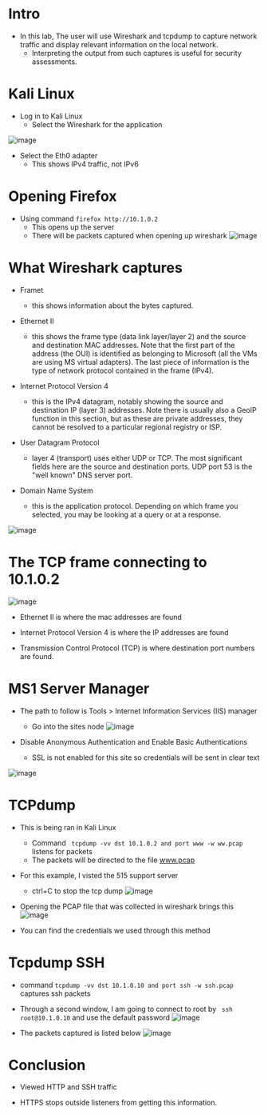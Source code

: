 # Intro
- In this lab, The user will use Wireshark and tcpdump to capture network traffic and display relevant information on the local network. 
	- Interpreting the output from such captures is useful for security assessments.

# Kali Linux
- Log in to Kali Linux
  - Select the Wireshark for the application

![image](https://user-images.githubusercontent.com/81980702/122490323-5d7ea100-cfa7-11eb-82b2-e9d2ffa01036.png)

- Select the Eth0 adapter
  - This shows IPv4 traffic, not IPv6

# Opening Firefox
- Using command ``firefox http://10.1.0.2`` 
	- This opens up the server
  - There will be packets captured when opening up wireshark
![image](https://user-images.githubusercontent.com/81980702/122490641-15ac4980-cfa8-11eb-80e2-2693bbc00834.png)

# What Wireshark captures 
- Framet
  - this shows information about the bytes captured.

- Ethernet II
  - this shows the frame type (data link layer/layer 2) and the source and destination MAC addresses. Note that the first part of the address (the OUI) is identified as belonging to Microsoft (all the VMs are using MS virtual adapters). The last piece of information is the type of network protocol contained in the frame (IPv4).

- Internet Protocol Version 4
  - this is the IPv4 datagram, notably showing the source and destination IP (layer 3) addresses. Note there is usually also a GeoIP function in this section, but as these are private addresses, they cannot be resolved to a particular regional registry or ISP.

- User Datagram Protocol
  - layer 4 (transport) uses either UDP or TCP. The most significant fields here are the source and destination ports. UDP port 53 is the "well known" DNS server port.

- Domain Name System
  - this is the application protocol. Depending on which frame you selected, you may be looking at a query or at a response.
  
![image](https://user-images.githubusercontent.com/81980702/122508878-5320cf00-cfc8-11eb-9cb9-734b2997d15d.png)

# The TCP frame connecting to 10.1.0.2
![image](https://user-images.githubusercontent.com/81980702/122508979-8cf1d580-cfc8-11eb-83ab-00fd46d5908a.png)

- Ethernet II is where the mac addresses are found

- Internet Protocol Version 4 is where the IP addresses are found

- Transmission Control Protocol (TCP) is where destination port numbers are found.

# MS1 Server Manager
- The path to follow is Tools > Internet Information Services (IIS) manager
  - Go into the sites node 
![image](https://user-images.githubusercontent.com/81980702/122509580-a5aebb00-cfc9-11eb-8f5c-5b1e54d8733c.png)

- Disable Anonymous Authentication and Enable Basic Authentications
  - SSL is not enabled for this site so credentials will be sent in clear text 

![image](https://user-images.githubusercontent.com/81980702/122509742-e3abdf00-cfc9-11eb-8f42-454c51e9cdd1.png)

# TCPdump
- This is being ran in Kali Linux
  - Command `` tcpdump -vv dst 10.1.0.2 and port www -w ww.pcap`` listens for packets
  - The packets will be directed to the file www.pcap

- For this example, I visted the 515 support server
  - ctrl+C to stop the tcp dump 
  ![image](https://user-images.githubusercontent.com/81980702/122579302-63fa3080-d01a-11eb-9d3e-fd6937b6a3ce.png)

- Opening the PCAP file that was collected in wireshark brings this 
![image](https://user-images.githubusercontent.com/81980702/122579486-9310a200-d01a-11eb-92d6-c67a54290b2a.png)

- You can find the credentials we used through this method 

# Tcpdump SSH 
- command `` tcpdump -vv dst 10.1.0.10 and port ssh -w ssh.pcap `` captures ssh packets

- Through a second window, I am going to connect to root by `` ssh root@10.1.0.10`` and use the default password
![image](https://user-images.githubusercontent.com/81980702/122580495-a2441f80-d01b-11eb-915e-b42fe23abb9e.png)

- The packets captured is listed below 
![image](https://user-images.githubusercontent.com/81980702/122580729-e3d4ca80-d01b-11eb-90de-edfe26ebdcf1.png)

# Conclusion
-  Viewed HTTP and SSH traffic

- HTTPS stops outside listeners from getting this information. 












